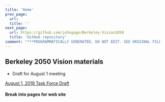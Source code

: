 ```yaml
---
title: 'Home'
prev_page:
  url: 
  title: ''
next_page:
  url: https://github.com/johngage/Berkeley-Vision2050
  title: 'GitHub repository'
comment: "***PROGRAMMATICALLY GENERATED, DO NOT EDIT. SEE ORIGINAL FILES IN /content***"
---
```

## Berkeley 2050 Vision materials

- Draft for August 1 meeting


[August 1, 2019 Task Force Draft](https://docs.google.com/document/d/1Ml51RzCysdXetzAxP0LFQqITZPMNkGskKt_v7Budv8g/edit)




####  Break into pages for web site
